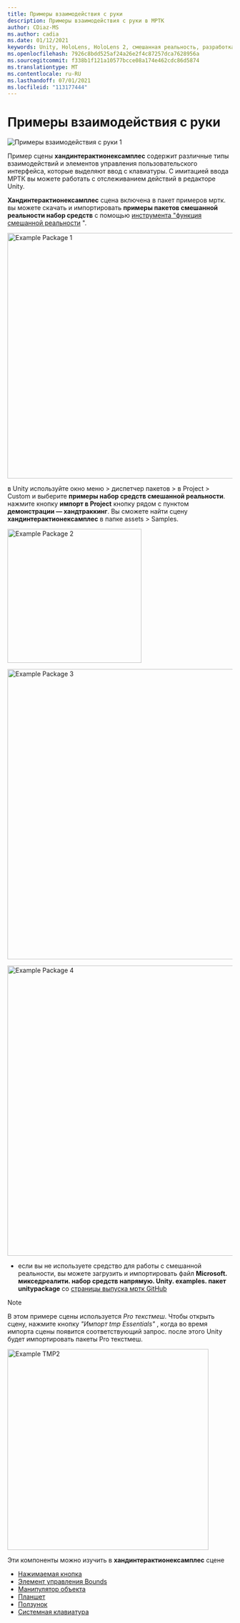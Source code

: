 ```yaml
---
title: Примеры взаимодействия с руки
description: Примеры взаимодействия с руки в МРТК
author: CDiaz-MS
ms.author: cadia
ms.date: 01/12/2021
keywords: Unity, HoloLens, HoloLens 2, смешанная реальность, разработка, мртк, взаимодействие с руки, элемент управления "границы", нажатие кнопок,
ms.openlocfilehash: 7926c8bdd525af24a26e2f4c87257dca7628956a
ms.sourcegitcommit: f338b1f121a10577bcce08a174e462cdc86d5874
ms.translationtype: MT
ms.contentlocale: ru-RU
ms.lasthandoff: 07/01/2021
ms.locfileid: "113177444"
---
```

# <a name="hand-interaction-examples"></a>Примеры взаимодействия с руки

![Примеры взаимодействия с руки 1](../images/hand-interaction-examples/MRTK_HandInteractionExamples.png)

Пример сцены **хандинтерактионексамплес** содержит различные типы взаимодействий и элементов управления пользовательского интерфейса, которые выделяют ввод с клавиатуры. С имитацией ввода МРТК вы можете работать с отслеживанием действий в редакторе Unity. 

**Хандинтерактионексамплес** сцена включена в пакет примеров мртк. вы можете скачать и импортировать **примеры пакетов смешанной реальности набор средств** с помощью [инструмента "функция смешанной реальности](/windows/mixed-reality/develop/unity/welcome-to-mr-feature-tool) ".

<img src="../images/hand-interaction-examples/MRTK_Examples_Package_MRFT.png" width="550" alt="Example Package 1"><br/>

в Unity используйте окно меню > диспетчер пакетов > в Project > Custom и выберите **примеры набор средств смешанной реальности**. нажмите кнопку **импорт в Project** кнопку рядом с пунктом **демонстрации — хандтраккинг**. Вы сможете найти сцену **хандинтерактионексамплес** в папке assets > Samples.

<img src="../images/hand-interaction-examples/MRTK_Examples_Package_2.png" width="300" alt="Example Package 2"><br/>

<img src="../images/hand-interaction-examples/MRTK_Examples_Package_3.png" width="650" alt="Example Package 3"><br/>

<img src="../images/hand-interaction-examples/MRTK_Examples_Package_4.png" width="650" alt="Example Package 4"><br/>

* если вы не используете средство для работы с смешанной реальности, вы можете загрузить и импортировать файл **Microsoft. микседреалити. набор средств напрямую. Unity. examples. пакет unitypackage** со [страницы выпуска мртк GitHub](https://github.com/microsoft/MixedRealityToolkit-Unity/releases)

> [!NOTE]
> В этом примере сцены используется *Pro текстмеш*. Чтобы открыть сцену, нажмите кнопку *"Импорт tmp Essentials"* , когда во время импорта сцены появится соответствующий запрос. после этого Unity будет импортировать пакеты Pro текстмеш.

<img src="../images/hand-interaction-examples/MRTK_Examples_TMP2.png" width="450" alt="Example TMP2">



Эти компоненты можно изучить в **хандинтерактионексамплес** сцене

- [Нажимаемая кнопка](../ux-building-blocks/button.md)
- [Элемент управления Bounds](../ux-building-blocks/bounds-control.md)
- [Манипулятор объекта](../ux-building-blocks/object-manipulator.md)
- [Планшет](../ux-building-blocks/slate.md)
- [Ползунок](../ux-building-blocks/sliders.md)
- [Системная клавиатура](../ux-building-blocks/system-keyboard.md)
